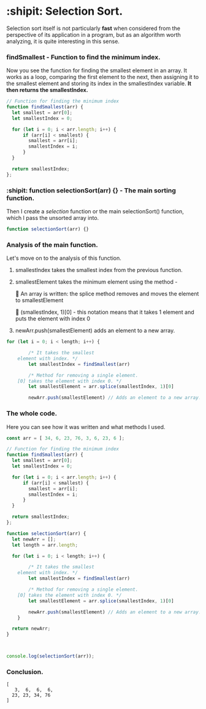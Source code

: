 # :shipit: Selection Sort.

Selection sort itself is not particularly **fast** when considered from the perspective of its application in a program, but as an algorithm worth analyzing, it is quite interesting in this sense.

### findSmallest - Function to find the minimum index.

Now you see the function for finding the smallest element in an array. It works as a loop, comparing the first element to the next, then assigning it to the smallest element and storing its index in the smallestIndex variable. **It then returns the smallestIndex.**

```JavaScript
// Function for finding the minimum index
function findSmallest(arr) {
  let smallest = arr[0];
  let smallestIndex = 0;

  for (let i = 0; i < arr.length; i++) {
      if (arr[i] < smallest) {
        smallest = arr[i];
        smallestIndex = i;
      }
  }

  return smallestIndex;
};
```

### :shipit: function selectionSort(arr) {} - The main sorting function.

Then I create a _selection_ function or the main selectionSort() function, which I pass the unsorted array into.

```JavaScript
function selectionSort(arr) {}
```

### Analysis of the main function.

Let's move on to the analysis of this function.

1. smallestIndex takes the smallest index from the previous function.
2. smallestElement takes the minimum element using the method -

   :pushpin: An array is written: the splice method removes and moves the element to smallestElement

   :pushpin: (smallestIndex, 1)[0] - this notation means that it takes 1 element and puts the element with index 0

3. newArr.push(smallestElement) adds an element to a new array.

```JavaScript
for (let i = 0; i < length; i++) {

		/* It takes the smallest
    element with index. */
		let smallestIndex = findSmallest(arr)

		/* Method for removing a single element.
    [0] takes the element with index 0. */
		let smallestElement = arr.splice(smallestIndex, 1)[0]

		newArr.push(smallestElement) // Adds an element to a new array.
```

### The whole code.

Here you can see how it was written and what methods I used.

```JavaScript
const arr = [ 34, 6, 23, 76, 3, 6, 23, 6 ];

// Function for finding the minimum index
function findSmallest(arr) {
  let smallest = arr[0];
  let smallestIndex = 0;

  for (let i = 0; i < arr.length; i++) {
      if (arr[i] < smallest) {
        smallest = arr[i];
        smallestIndex = i;
      }
  }

  return smallestIndex;
};

function selectionSort(arr) {
  let newArr = [];
  let length = arr.length;

  for (let i = 0; i < length; i++) {

		/* It takes the smallest
    element with index. */
		let smallestIndex = findSmallest(arr)

		/* Method for removing a single element.
    [0] takes the element with index 0. */
		let smallestElement = arr.splice(smallestIndex, 1)[0]

		newArr.push(smallestElement) // Adds an element to a new array.
	}

  return newArr;
}



console.log(selectionSort(arr));
```

### Conclusion.

```
[
   3,  6,  6,  6,
  23, 23, 34, 76
]
```
